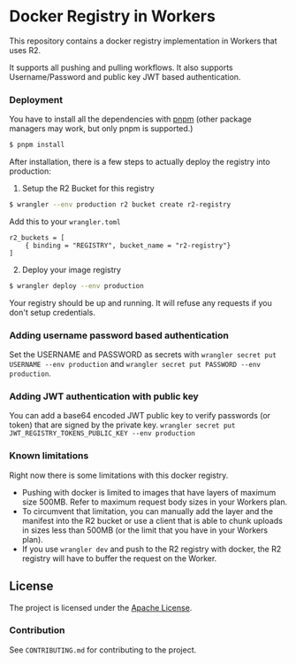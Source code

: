 # Docker Registry in Workers

This repository contains a docker registry implementation in Workers that uses R2.

It supports all pushing and pulling workflows. It also supports
Username/Password and public key JWT based authentication.

### Deployment

You have to install all the dependencies with [pnpm](https://pnpm.io/installation) (other package managers may work, but only pnpm is supported.)

```bash
$ pnpm install
```

After installation, there is a few steps to actually deploy the registry into production:

1. Setup the R2 Bucket for this registry

```bash
$ wrangler --env production r2 bucket create r2-registry
```

Add this to your `wrangler.toml`

```
r2_buckets = [
    { binding = "REGISTRY", bucket_name = "r2-registry"}
]
```

2. Deploy your image registry

```bash
$ wrangler deploy --env production
```

Your registry should be up and running. It will refuse any requests if you don't setup credentials.

### Adding username password based authentication

Set the USERNAME and PASSWORD as secrets with `wrangler secret put USERNAME --env production` and `wrangler secret put PASSWORD --env production`.

### Adding JWT authentication with public key

You can add a base64 encoded JWT public key to verify passwords (or token) that are signed by the private key.
`wrangler secret put JWT_REGISTRY_TOKENS_PUBLIC_KEY --env production`

### Known limitations

Right now there is some limitations with this docker registry.

- Pushing with docker is limited to images that have layers of maximum size 500MB. Refer to maximum request body sizes in your Workers plan.
- To circumvent that limitation, you can manually add the layer and the manifest into the R2 bucket or use a client that is able to chunk uploads in sizes less than 500MB (or the limit that you have in your Workers plan).
- If you use `wrangler dev` and push to the R2 registry with docker, the R2 registry will have to buffer the request on the Worker.

## License

The project is licensed under the [Apache License](https://opensource.org/licenses/apache-2.0/).

### Contribution

See `CONTRIBUTING.md` for contributing to the project.
